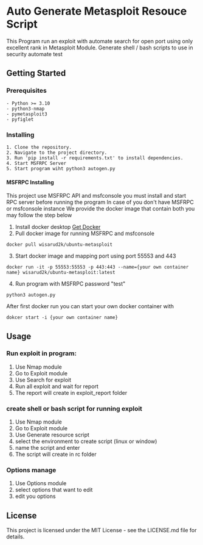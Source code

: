 # Auto Generate Metasploit Resouce Script

This Program run an exploit with automate search for open port using only excellent rank in Metasploit Module.
Generate shell / bash scripts to use in security automate test

## Getting Started
### Prerequisites
~~~
- Python >= 3.10
- python3-nmap
- pymetasploit3
- pyfiglet
~~~

### Installing

~~~
1. Clone the repository.
2. Navigate to the project directory.
3. Run 'pip install -r requirements.txt' to install dependencies.
4. Start MSFRPC Server
5. Start program wiht python3 autogen.py
~~~

#### MSFRPC Installing

This project use MSFRPC API and msfconsole you must install and start RPC server before running the program
In case of you don't have MSFRPC or msfconsole instance
We provide the docker image that contain both you may follow the step below
1. Install docker desktop  [Get Docker](https://docs.docker.com/get-docker/)
2. Pull docker image for running MSFRPC and msfconsole
~~~
docker pull wisarud2k/ubuntu-metasploit
~~~
3. Start docker image and mapping port using port 55553 and 443
~~~
docker run -it -p 55553:55553 -p 443:443 --name={your own container name} wisarud2k/ubuntu-metasploit:latest
~~~
4. Run program with MSFRPC password "test"
~~~
python3 autogen.py
~~~
After first docker run you can start your own docker container with
~~~
dokcer start -i {your own container name}
~~~
## Usage

### Run exploit in program:
1. Use Nmap module
2. Go to Exploit module
3. Use Search for exploit
4. Run all exploit and wait for report
5. The report will create in exploit_report folder

### create shell or bash script for running exploit
1. Use Nmap module
2. Go to Exploit module
3. Use Generate resource script
4. select the environment to create script (linux or window)
5. name the script and enter 
6. The script will create in rc folder

### Options manage
1. Use Options module
2. select options that want to edit
3. edit you options

## License

This project is licensed under the MIT License - see the LICENSE.md file for details.

